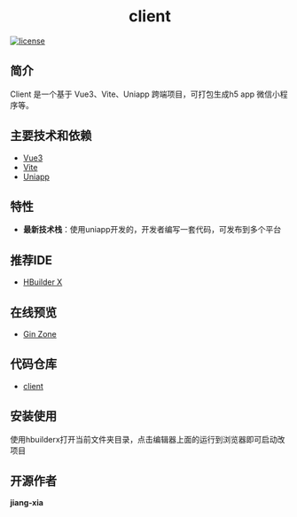 
<div align="center">
	<!-- <img style="width: 80px;height: 80px" src=""/> -->
	<h1>client</h1>
</div>


[![license](https://img.shields.io/badge/license-MIT-green.svg)](./LICENSE)

## 简介

 Client  是一个基于 Vue3、Vite、Uniapp 跨端项目，可打包生成h5 app 微信小程序等。

## 主要技术和依赖

- [Vue3](https://staging-cn.vuejs.org/guide/introduction.html)
- [Vite](https://www.vitejs.net/guide/)
- [Uniapp](https://uniapp.dcloud.net.cn/univerify.html#)
  
  
## 特性

- **最新技术栈**：使用uniapp开发的，开发者编写一套代码，可发布到多个平台


## 推荐IDE
- [HBuilder X](https://www.dcloud.io/hbuilderx.html)


## 在线预览

- [Gin Zone](https://jiang-xia.top/zone/#/pages/blog/index)

  

## 代码仓库

- [client](https://gitee.com/jiang-xia/gin-zone/client)

<!-- ## 项目示例图 -->

## 安装使用

使用hbuilderx打开当前文件夹目录，点击编辑器上面的运行到浏览器即可启动改项目

## 开源作者

**jiang-xia**
